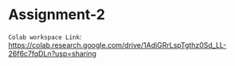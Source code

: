 # Assignment-2

`Colab workspace Link`: https://colab.research.google.com/drive/1AdiGRrLspTgthz0Sd_LL-26f6c7fqDLn?usp=sharing

